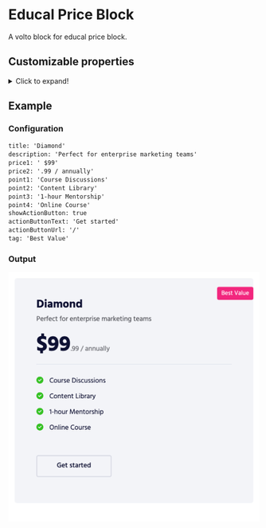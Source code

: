 # Educal Price Block

A volto block for educal price block.

## Customizable properties

<details>
  <summary>Click to expand!</summary>

1. `title` (**string**): Title of the price plan.
1. `description` (**string**): Description for the price plan.
1. `price1` (**string**): Price to be shown in heading.
1. `price2` (**string**): Price data to be shown in normal text.
1. `point1` (**string**): Services offered in the plan.
1. `point2` (**string**): Services offered in the plan.
1. `point3` (**string**): Services offered in the plan.
1. `point4` (**string**): Services offered in the plan.
1. `showActionButton` (**boolean**): Toggle the button.
1. `actionButtonText` (**string**): Button label.
1. `actionButtonUrl` (**string**): URL which is navigated onClick of button.
1. `tag` (**string**): Tag for the price block.

</details>

## Example

### Configuration

```txt
title: 'Diamond'
description: 'Perfect for enterprise marketing teams'
price1: ' $99'
price2: '.99 / annually'
point1: 'Course Discussions'
point2: 'Content Library'
point3: '1-hour Mentorship'
point4: 'Online Course'
showActionButton: true
actionButtonText: 'Get started'
actionButtonUrl: '/'
tag: 'Best Value'
```

### Output

![image](/assets/github/price_preview.png)
